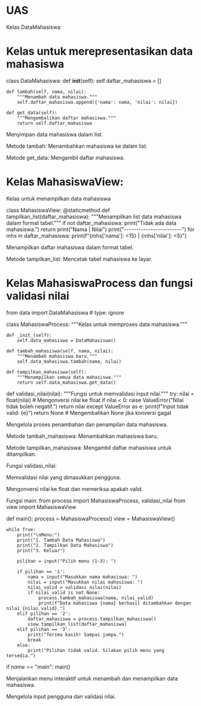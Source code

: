 # UAS
Kelas DataMahasiswa:

# Kelas untuk merepresentasikan data mahasiswa
class DataMahasiswa:
    def __init__(self):
        self.daftar_mahasiswa = []

    def tambah(self, nama, nilai):
        """Menambah data mahasiswa."""
        self.daftar_mahasiswa.append({'nama': nama, 'nilai': nilai})

    def get_data(self):
        """Mengembalikan daftar mahasiswa."""
        return self.daftar_mahasiswa

Menyimpan data mahasiswa dalam list.

Metode tambah: Menambahkan mahasiswa ke dalam list.

Metode get_data: Mengambil daftar mahasiswa.

# Kelas MahasiswaView:
Kelas untuk menampilkan data mahasiswa

class MahasiswaView:
    @staticmethod
    def tampilkan_list(daftar_mahasiswa):
        """Menampilkan list data mahasiswa dalam format tabel."""
        if not daftar_mahasiswa:
            print("Tidak ada data mahasiswa.")
            return
        print("Nama           | Nilai")
        print("------------------------")
        for mhs in daftar_mahasiswa:
            print(f"{mhs['nama']: <15} | {mhs['nilai']: <5}")

Menampilkan daftar mahasiswa dalam format tabel.

Metode tampilkan_list: Mencetak tabel mahasiswa ke layar.

# Kelas MahasiswaProcess dan fungsi validasi nilai
from data import DataMahasiswa # type: ignore


class MahasiswaProcess:
    """Kelas untuk memproses data mahasiswa."""
    
    def _init_(self):
        self.data_mahasiswa = DataMahasiswa()

    def tambah_mahasiswa(self, nama, nilai):
        """Menambah mahasiswa baru."""
        self.data_mahasiswa.tambah(nama, nilai)

    def tampilkan_mahasiswa(self):
        """Menampilkan semua data mahasiswa."""
        return self.data_mahasiswa.get_data()


def validasi_nilai(nilai):
    """Fungsi untuk memvalidasi input nilai."""
    try:
        nilai = float(nilai)  # Mengonversi nilai ke float
        if nilai < 0:
            raise ValueError("Nilai tidak boleh negatif.")
        return nilai
    except ValueError as e:
        print(f"Input tidak valid: {e}")
        return None  # Mengembalikan None jika konversi gagal

Mengelola proses penambahan dan penampilan data mahasiswa.

Metode tambah_mahasiswa: Menambahkan mahasiswa baru.

Metode tampilkan_mahasiswa: Mengambil daftar mahasiswa untuk ditampilkan.

Fungsi validasi_nilai:

Memvalidasi nilai yang dimasukkan pengguna.

Mengonversi nilai ke float dan memeriksa apakah valid.

Fungsi main:
from process import MahasiswaProcess, validasi_nilai
from view import MahasiswaView


def main():
    process = MahasiswaProcess()
    view = MahasiswaView()

    while True:
        print("\nMenu:")
        print("1. Tambah Data Mahasiswa")
        print("2. Tampilkan Data Mahasiswa")
        print("3. Keluar")
        
        pilihan = input("Pilih menu (1-3): ")
        
        if pilihan == '1':
            nama = input("Masukkan nama mahasiswa: ")
            nilai = input("Masukkan nilai mahasiswa: ")
            nilai_valid = validasi_nilai(nilai)
            if nilai_valid is not None:
                process.tambah_mahasiswa(nama, nilai_valid)
                print(f"Data mahasiswa {nama} berhasil ditambahkan dengan nilai {nilai_valid}.")
        elif pilihan == '2':
            daftar_mahasiswa = process.tampilkan_mahasiswa()
            view.tampilkan_list(daftar_mahasiswa)
        elif pilihan == '3':
            print("Terima kasih! Sampai jumpa.")
            break
        else:
            print("Pilihan tidak valid. Silakan pilih menu yang tersedia.")

if _name_ == "_main_":
    main()


Menjalankan menu interaktif untuk menambah dan menampilkan data mahasiswa.

Mengelola input pengguna dan validasi nilai.
